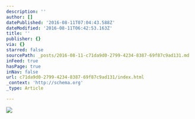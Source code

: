 ```yaml
---
description: ''
author: []
datePublished: '2016-08-11T07:04:43.588Z'
dateModified: '2016-08-11T06:42:53.163Z'
title: ''
publisher: {}
via: {}
starred: false
sourcePath: _posts/2016-08-11-c71da9d0-2799-4234-8387-69f87c9ad131.md
inFeed: true
hasPage: true
inNav: false
url: c71da9d0-2799-4234-8387-69f87c9ad131/index.html
_context: 'http://schema.org'
_type: Article

---
```

![](https://the-grid-user-content.s3-us-west-2.amazonaws.com/879852a9-8e2e-427c-9d3b-693ab75fc606.jpg)
